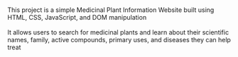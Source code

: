 <br>This project is a simple Medicinal Plant Information Website built using HTML, CSS, JavaScript, and DOM manipulation</br><br>It allows users to search for medicinal plants and learn about their scientific names, family, active compounds, primary uses, and diseases they can help treat</br>
